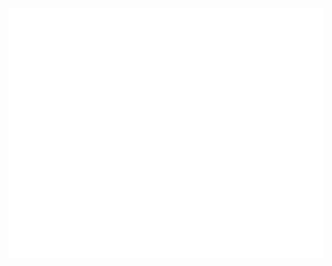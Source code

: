 <div align="center">
	<img src="info_table.svg" width="800" height="400" alt="Click to see the source">
</div>
